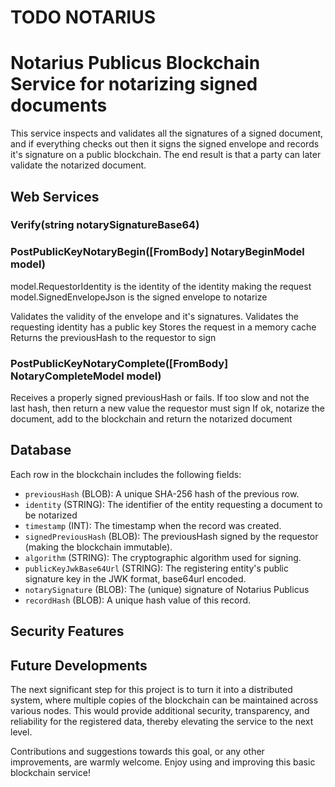 # TODO NOTARIUS

# Notarius Publicus Blockchain Service for notarizing signed documents

This service inspects and validates all the signatures of a signed document, and if everything checks
out then it signs the signed envelope and records it's signature on a public blockchain. 
The end result is that a party can later validate the notarized document.

## Web Services

### Verify(string notarySignatureBase64)

### PostPublicKeyNotaryBegin([FromBody] NotaryBeginModel model)
  model.RequestorIdentity is the identity of the identity making the request
  model.SignedEnvelopeJson is the signed envelope to notarize

  Validates the validity of the envelope and it's signatures.
  Validates the requesting identity has a public key
  Stores the request in a memory cache
  Returns the previousHash to the requestor to sign


### PostPublicKeyNotaryComplete([FromBody] NotaryCompleteModel model)
  Receives a properly signed previousHash or fails.
  If too slow and not the last hash, then return a new value the requestor must sign
  If ok, notarize the document, add to the blockchain and return the notarized document

## Database
Each row in the blockchain includes the following fields:

- `previousHash` (BLOB): A unique SHA-256 hash of the previous row.
- `identity` (STRING): The identifier of the entity requesting a document to be notarized
- `timestamp` (INT): The timestamp when the record was created.
- `signedPreviousHash` (BLOB): The previousHash signed by the requestor (making the blockchain immutable).
- `algorithm` (STRING): The cryptographic algorithm used for signing.
- `publicKeyJwkBase64Url` (STRING): The registering entity's public signature key in the JWK format, base64url encoded.
- `notarySignature` (BLOB): The (unique) signature of Notarius Publicus
- `recordHash` (BLOB): A unique hash value of this record.

## Security Features

## Future Developments
The next significant step for this project is to turn it into a distributed system, where multiple copies of the blockchain can be maintained across various nodes.
This would provide additional security, transparency, and reliability for the registered data, thereby elevating the service to the next level.

Contributions and suggestions towards this goal, or any other improvements, are warmly welcome. Enjoy using and improving this basic blockchain service!
